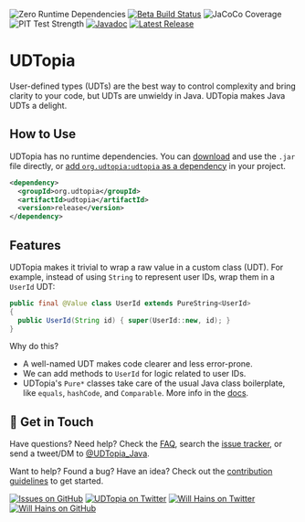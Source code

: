 ![Zero Runtime Dependencies][badge-dependencies]
[![Beta Build Status][badge-build-beta]][build-beta]
![JaCoCo Coverage][badge-coverage]
![PIT Test Strength][badge-test-strength]
[![Javadoc][badge-javadoc]][javadoc]
[![Latest Release][badge-release]][releases]

[badge-dependencies]: https://shields.io/badge/dependencies-none-informational "Zero Runtime Dependencies"

[badge-build-beta]: https://shields.io/github/workflow/status/willhains/udtopia/Beta%20Snapshot%20Build?label=beta+build
[build-beta]: https://github.com/willhains/UDTopia/actions/workflows/build-beta.yml "Beta Build Status"

[badge-coverage]: https://shields.io/badge/dynamic/xml?url=https://gist.githubusercontent.com/willhains/2ce85915e469a4357c87467a748ae665/raw/jacoco.xml&label=coverage&query=round%28%2Freport%2Fcounter%5B%40type%3D%22COMPLEXITY%22%5D%2F%40covered%2A100%20div%20sum%28%2Freport%2Fcounter%5B%40type%3D%22COMPLEXITY%22%5D%2F%40%2A%5Bname%28%29%3D%27covered%27%20or%20name%28%29%3D%27missed%27%5D%29%29&suffix=% "JUnit Test Coverage by JaCoCo"

[badge-test-strength]: https://shields.io/badge/dynamic/xml?url=https://gist.githubusercontent.com/willhains/403cd889045c89c1026d40e6b635d421/raw/mutations.xml&label=test+strength&query=count%28%2F%2Fmutation%5B%40status%3D%22KILLED%22%5D%29%2A100%20div%20count%28%2F%2Fmutation%29&suffix=% "Test Strength by PIT Mutation Testing"

[badge-javadoc]: https://javadoc.io/badge2/org.udtopia/udtopia/javadoc.svg
[javadoc]: https://javadoc.io/doc/org.udtopia/udtopia "Javadoc API Documentation"

[badge-release]: https://shields.io/github/v/release/willhains/udtopia?display_name=tag&include_prereleases
[releases]: https://github.com/willhains/equality/releases "UDTopia Release History"

# UDTopia

User-defined types (UDTs) are the best way to control complexity and bring clarity to your code, but UDTs are unwieldy in Java.
UDTopia makes Java UDTs a delight.

## How to Use

UDTopia has no runtime dependencies.
You can [download][releases] and use the `.jar` file directly, or [add `org.udtopia:udtopia` as a dependency][dependency] in your project.

[releases]: https://github.com/willhains/udtopia/releases
[dependency]: https://search.maven.org/artifact/org.udtopia/udtopia

```xml
<dependency>
  <groupId>org.udtopia</groupId>
  <artifactId>udtopia</artifactId>
  <version>release</version>
</dependency>
```

## Features

UDTopia makes it trivial to wrap a raw value in a custom class (UDT).
For example, instead of using `String` to represent user IDs, wrap them in a `UserId` UDT:

```java
public final @Value class UserId extends PureString<UserId>
{
  public UserId(String id) { super(UserId::new, id); }
}
```

Why do this?

- A well-named UDT makes code clearer and less error-prone.
- We can add methods to `UserId` for logic related to user IDs.
- UDTopia's `Pure*` classes take care of the usual Java class boilerplate, like `equals`, `hashCode`, and `Comparable`.
  More info in the [docs][pure].

[pure]: docs/Pure-Value.md

## :wave: Get in Touch

Have questions?
Need help?
Check the [FAQ](FAQ.md), search the [issue tracker][issues], or send a tweet/DM to [@UDTopia_Java][twitter-udtopia].

Want to help?
Found a bug?
Have an idea?
Check out the [contribution guidelines](CONTRIBUTING.md) to get started.

[![Issues on GitHub][badge-issues]][issues]
[![UDTopia on Twitter][badge-twitter-udtopia]][twitter-udtopia]
[![Will Hains on Twitter][badge-twitter-willhains]][twitter-willhains]
[![Will Hains on GitHub][badge-github-willhains]][github-willhains]

[badge-issues]: https://img.shields.io/github/issues/willhains/udtopia
[issues]: https://github.com/willhains/UDTopia/issues

[badge-twitter-udtopia]: https://shields.io/twitter/follow/UDTopia_Java?style=flat&logo=twitter&label=@UDTopia_Java
[twitter-udtopia]: https://twitter.com/UDTopia_Java "UDTopia on Twitter"

[badge-twitter-willhains]: https://shields.io/twitter/follow/willhains?style=flat&logo=twitter&label=@willhains
[twitter-willhains]: https://twitter.com/willhains "Will Hains on Twitter"

[badge-github-willhains]: https://shields.io/github/followers/willhains?style=flat&logo=github&label=willhains
[github-willhains]: https://github.com/willhains "Will Hains on GitHub"
